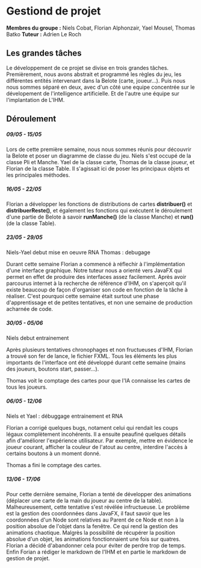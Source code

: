 # Gestiond de projet
**Membres du groupe :** Niels Cobat, Florian Alphonzair, Yael Mousel, Thomas Batko
**Tuteur :** Adrien Le Roch
## Les grandes tâches
Le développement de ce projet se divise en trois grandes tâches. Premièrement, nous avons abstrait et programmé les règles du jeu, les différentes entités intervenant dans la Belote (carte, joueur...). Puis nous nous sommes séparé en deux, avec d'un côté une equipe concentrée sur le dévelopement de l'intelligence artificielle. Et de l'autre une équipe sur l'implantation de L'IHM.

## Déroulement
##### 09/05 - 15/05
Lors de cette première semaine, nous nous sommes réunis pour découvrir la Belote et poser un diagramme de classe du jeu.
Niels s'est occupé de la classe Pli et Manche. Yael de la classe carte, Thomas de la classe joueur, et Florian de la classe Table. Il s'agissait ici de poser les principaux objets et les principales méthodes.
##### 16/05 - 22/05

Florian a développer les fonctions de distributions de cartes **distribuer()** et **distribuerReste()**, et également les fonctions qui exécutent le déroulement d'une partie de Belote à savoir **runManche()** (de la classe Manche) et **run()** (de la classe Table).
##### 23/05 - 29/05
Niels-Yael debut mise en oeuvre RNA
Thomas : debugage

Durant cette semaine Florian a commencé à réflechir à l'implémentation d'une interface graphique. Notre tuteur nous a orienté vers JavaFX qui permet en effet de produire des interfaces assez facilement. Après avoir parcourus internet à la recherche de référence d'IHM, on s'aperçoit qu'il existe beaucoup de façon d'organiser son code en fonction de la tâche à réaliser. C'est pourquoi cette semaine était surtout une phase d'apprentissage et de petites tentatives, et non une semaine de production acharnée de code.
##### 30/05 - 05/06
Niels debut entrainement

Après plusieurs tentatives chronophages et non fructueuses d'IHM, Florian a trouvé son fer de lance, le fichier FXML. Tous les éléments les plus importants de l'interface ont été développé durant cette semaine (mains des joueurs, boutons start, passer...).

Thomas voit le comptage des cartes pour que l'IA connaisse les cartes de tous les joueurs.
##### 06/05 - 12/06
Niels et Yael : débuggage entrainement et RNA

Florian a corrigé quelques bugs, notament celui qui rendait les coups légaux complètement incohérents. Il a ensuite peaufiné quelques détails afin d'améliorer l'expérience utilisateur. Par exemple, mettre en évidence le joueur courant, afficher la couleur de l'atout au centre, interdire l'accès à certains boutons à un moment donné.

Thomas a fini le comptage des cartes.
##### 13/06 - 17/06

Pour cette dernière semaine, Florian a tenté de développer des animations (déplacer une carte de la main du joueur au centre de la table). Malheureusement, cette tentative s'est révélée infructueuse. Le problème est la gestion des coordonnées dans JavaFX, il faut savoir que les coordonnées d'un Node sont relatives au Parent de ce Node et non à la position absolue de l'objet dans la fenêtre. Ce qui rend la gestion des animations chaotique. Malgrès la possibilité de récupérer la position absolue d'un objet, les animations fonctionnaient une fois sur quatres. Florian a décidé d'abandonner cela pour éviter de perdre trop de temps. Enfin Forian a rédiger le markdown de l'IHM et en partie le markdown de gestion de projet.

